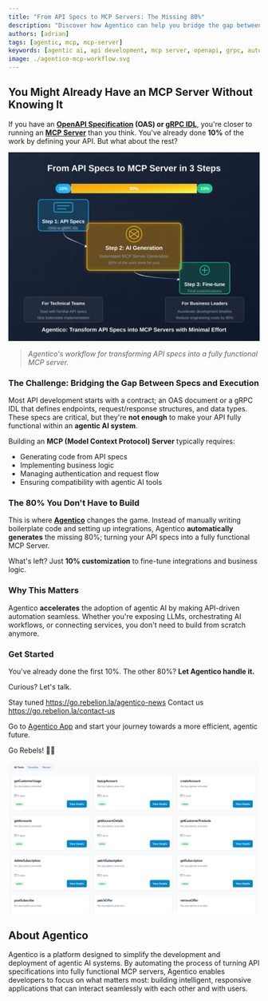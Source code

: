 ```yaml
---
title: "From API Specs to MCP Servers: The Missing 80%"
description: "Discover how Agentico can help you bridge the gap between API specifications and fully functional MCP servers, making agentic AI adoption seamless."
authors: [adrian]
tags: [agentic, mcp, mcp-server]
keywords: [agentic ai, api development, mcp server, openapi, grpc, automation]
image: ./agentico-mcp-workflow.svg
---
```


## You Might Already Have an MCP Server Without Knowing It

If you have an **[OpenAPI Specification](https://swagger.io/resources/open-api/) (OAS) or [gRPC IDL](https://grpc.io/docs/what-is-grpc/core-concepts/)**, you're closer to running an **[MCP Server](https://modelcontextprotocol.io/examples)** than you think. You've already done **10%** of the work by defining your API. But what about the rest?  

![Agentico Specs to MCP](./agentico-mcp-workflow.svg)
> *Agentico's workflow for transforming API specs into a fully functional MCP server.*

<!-- truncate -->

### The Challenge: Bridging the Gap Between Specs and Execution

Most API development starts with a contract; an OAS document or a gRPC IDL that defines endpoints, request/response structures, and data types. These specs are critical, but they're **not enough** to make your API fully functional within an **agentic AI system**.  

Building an **MCP (Model Context Protocol) Server** typically requires:  

- Generating code from API specs  
- Implementing business logic  
- Managing authentication and request flow  
- Ensuring compatibility with agentic AI tools  

### The 80% You Don't Have to Build

This is where **[Agentico](https://app.agentico.dev)** changes the game. Instead of manually writing boilerplate code and setting up integrations, Agentico **automatically generates** the missing 80%; turning your API specs into a fully functional MCP Server.  

What's left? Just **10% customization** to fine-tune integrations and business logic.  

### Why This Matters

Agentico **accelerates** the adoption of agentic AI by making API-driven automation seamless. Whether you're exposing LLMs, orchestrating AI workflows, or connecting services, you don't need to build from scratch anymore.  

### Get Started

You've already done the first 10%. The other 80%? **Let Agentico handle it.**

Curious? Let's talk.

Stay tuned https://go.rebelion.la/agentico-news
Contact us https://go.rebelion.la/contact-us 

Go to [Agentico App](https://app.agentico.dev) and start your journey towards a more efficient, agentic future.

Go Rebels! ✊🏽

![mcp-tools](./mcp-tools.png)

## About Agentico

Agentico is a platform designed to simplify the development and deployment of agentic AI systems. By automating the process of turning API specifications into fully functional MCP servers, Agentico enables developers to focus on what matters most: building intelligent, responsive applications that can interact seamlessly with each other and with users.